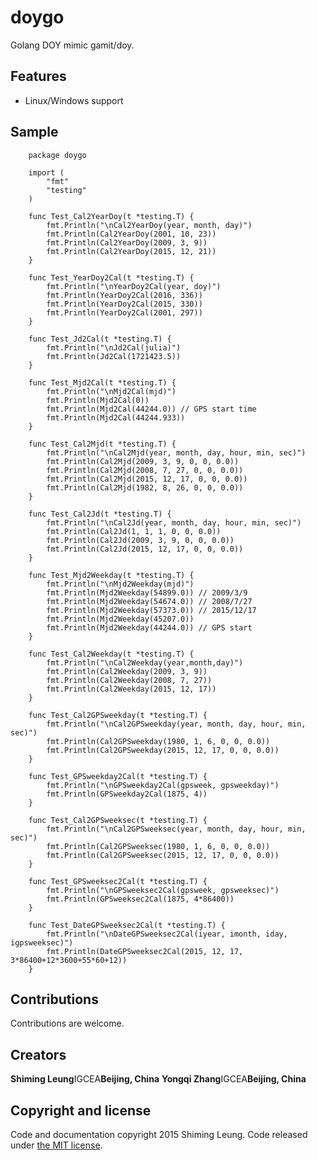 doygo
=====

Golang DOY mimic gamit/doy.

## Features

* Linux/Windows support

## Sample
		package doygo

		import (
			"fmt"
			"testing"
		)

		func Test_Cal2YearDoy(t *testing.T) {
			fmt.Println("\nCal2YearDoy(year, month, day)")
			fmt.Println(Cal2YearDoy(2001, 10, 23))
			fmt.Println(Cal2YearDoy(2009, 3, 9))
			fmt.Println(Cal2YearDoy(2015, 12, 21))
		}

		func Test_YearDoy2Cal(t *testing.T) {
			fmt.Println("\nYearDoy2Cal(year, doy)")
			fmt.Println(YearDoy2Cal(2016, 336))
			fmt.Println(YearDoy2Cal(2015, 330))
			fmt.Println(YearDoy2Cal(2001, 297))
		}

		func Test_Jd2Cal(t *testing.T) {
			fmt.Println("\nJd2Cal(julia)")
			fmt.Println(Jd2Cal(1721423.5))
		}

		func Test_Mjd2Cal(t *testing.T) {
			fmt.Println("\nMjd2Cal(mjd)")
			fmt.Println(Mjd2Cal(0))
			fmt.Println(Mjd2Cal(44244.0)) // GPS start time
			fmt.Println(Mjd2Cal(44244.933))
		}

		func Test_Cal2Mjd(t *testing.T) {
			fmt.Println("\nCal2Mjd(year, month, day, hour, min, sec)")
			fmt.Println(Cal2Mjd(2009, 3, 9, 0, 0, 0.0))
			fmt.Println(Cal2Mjd(2008, 7, 27, 0, 0, 0.0))
			fmt.Println(Cal2Mjd(2015, 12, 17, 0, 0, 0.0))
			fmt.Println(Cal2Mjd(1982, 8, 26, 0, 0, 0.0))
		}

		func Test_Cal2Jd(t *testing.T) {
			fmt.Println("\nCal2Jd(year, month, day, hour, min, sec)")
			fmt.Println(Cal2Jd(1, 1, 1, 0, 0, 0.0))
			fmt.Println(Cal2Jd(2009, 3, 9, 0, 0, 0.0))
			fmt.Println(Cal2Jd(2015, 12, 17, 0, 0, 0.0))
		}

		func Test_Mjd2Weekday(t *testing.T) {
			fmt.Println("\nMjd2Weekday(mjd)")
			fmt.Println(Mjd2Weekday(54899.0)) // 2009/3/9
			fmt.Println(Mjd2Weekday(54674.0)) // 2008/7/27
			fmt.Println(Mjd2Weekday(57373.0)) // 2015/12/17
			fmt.Println(Mjd2Weekday(45207.0))
			fmt.Println(Mjd2Weekday(44244.0)) // GPS start
		}

		func Test_Cal2Weekday(t *testing.T) {
			fmt.Println("\nCal2Weekday(year,month,day)")
			fmt.Println(Cal2Weekday(2009, 3, 9))
			fmt.Println(Cal2Weekday(2008, 7, 27))
			fmt.Println(Cal2Weekday(2015, 12, 17))
		}

		func Test_Cal2GPSweekday(t *testing.T) {
			fmt.Println("\nCal2GPSweekday(year, month, day, hour, min, sec)")
			fmt.Println(Cal2GPSweekday(1980, 1, 6, 0, 0, 0.0))
			fmt.Println(Cal2GPSweekday(2015, 12, 17, 0, 0, 0.0))
		}

		func Test_GPSweekday2Cal(t *testing.T) {
			fmt.Println("\nGPSweekday2Cal(gpsweek, gpsweekday)")
			fmt.Println(GPSweekday2Cal(1875, 4))
		}

		func Test_Cal2GPSweeksec(t *testing.T) {
			fmt.Println("\nCal2GPSweeksec(year, month, day, hour, min, sec)")
			fmt.Println(Cal2GPSweeksec(1980, 1, 6, 0, 0, 0.0))
			fmt.Println(Cal2GPSweeksec(2015, 12, 17, 0, 0, 0.0))
		}

		func Test_GPSweeksec2Cal(t *testing.T) {
			fmt.Println("\nGPSweeksec2Cal(gpsweek, gpsweeksec)")
			fmt.Println(GPSweeksec2Cal(1875, 4*86400))
		}

		func Test_DateGPSweeksec2Cal(t *testing.T) {
			fmt.Println("\nDateGPSweeksec2Cal(iyear, imonth, iday, igpsweeksec)")
			fmt.Println(DateGPSweeksec2Cal(2015, 12, 17, 3*86400+12*3600+55*60+12))
		}


## Contributions

Contributions are welcome.

## Creators

**Shiming Leung**IGCEA**Beijing, China**
**Yongqi Zhang**IGCEA**Beijing, China**

## Copyright and license

Code and documentation copyright 2015 Shiming Leung.
Code released under [the MIT license](LICENSE).

